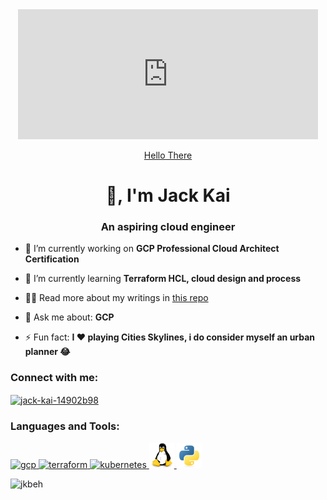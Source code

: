 <center><iframe src="https://giphy.com/embed/xTiIzJSKB4l7xTouE8" width="480" height="208" frameBorder="0" class="giphy-embed" allowFullScreen></iframe><p><a href="https://giphy.com/gifs/starwars-star-wars-episode-3-xTiIzJSKB4l7xTouE8">Hello There</a></p></center>

<h1 align="center">👋, I'm Jack Kai</h1>
<h3 align="center">An aspiring cloud engineer</h3>

- 🔭 I’m currently working on **GCP Professional Cloud Architect Certification**

- 🌱 I’m currently learning **Terraform HCL, cloud design and process**

- 👨‍💻 Read more about my writings in [this repo](https://github.com/jkbeh/GCP-Qwiklabs-Quests)

- 💬 Ask me about: **GCP**

- ⚡ Fun fact: **I ❤ playing Cities Skylines, i do consider myself an urban planner 😂**

<h3 align="left">Connect with me:</h3>
<p align="left">
<a href="https://linkedin.com/in/jack-kai-14902b98" target="blank"><img align="center" src="https://raw.githubusercontent.com/rahuldkjain/github-profile-readme-generator/master/src/images/icons/Social/linked-in-alt.svg" alt="jack-kai-14902b98" height="30" width="40" /></a>
</p>

<h3 align="left">Languages and Tools:</h3>
<p align="left"> <a href="https://cloud.google.com" target="_blank" rel="noreferrer"> <img src="https://www.vectorlogo.zone/logos/google_cloud/google_cloud-icon.svg" alt="gcp" width="40" height="40"/> </a> <a href="https://www.terraform.io" target="_blank" rel="noreferrer"> <img src="https://www.vectorlogo.zone/logos/terraformio/terraformio-icon.svg" alt="terraform" width="40" height="40"/> </a> <a href="https://kubernetes.io" target="_blank" rel="noreferrer"> <img src="https://www.vectorlogo.zone/logos/kubernetes/kubernetes-icon.svg" alt="kubernetes" width="40" height="40"/> </a> <a href="https://www.linux.org/" target="_blank" rel="noreferrer"> <img src="https://raw.githubusercontent.com/devicons/devicon/master/icons/linux/linux-original.svg" alt="linux" width="40" height="40"/> </a> <a href="https://www.python.org" target="_blank" rel="noreferrer"> <img src="https://raw.githubusercontent.com/devicons/devicon/master/icons/python/python-original.svg" alt="python" width="40" height="40"/> </a> </p>

<p><img align="left" src="https://github-readme-stats.vercel.app/api/top-langs?username=jkbeh&show_icons=true&locale=en&layout=compact" alt="jkbeh" /></p>